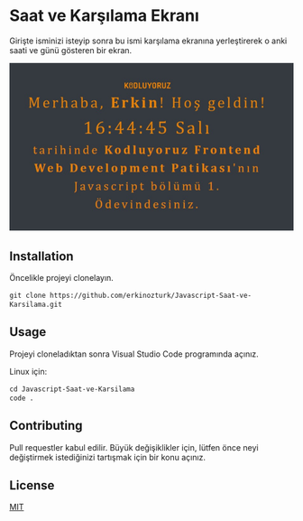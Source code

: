 # Saat ve Karşılama Ekranı
Girişte isminizi isteyip sonra bu ismi karşılama ekranına yerleştirerek o anki saati ve günü gösteren bir ekran.

![](img/ekran_goruntusu.jpeg)


## Installation
Öncelikle projeyi clonelayın.
```
git clone https://github.com/erkinozturk/Javascript-Saat-ve-Karsilama.git
```


## Usage
Projeyi cloneladıktan sonra Visual Studio Code programında açınız.

Linux için:

```
cd Javascript-Saat-ve-Karsilama
code .
```


## Contributing
Pull requestler kabul edilir. Büyük değişiklikler için, lütfen önce neyi değiştirmek istediğinizi tartışmak için bir konu açınız.


## License
[MIT](https://choosealicense.com/)